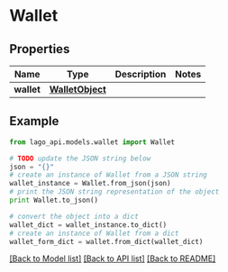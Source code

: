 # Wallet


## Properties

Name | Type | Description | Notes
------------ | ------------- | ------------- | -------------
**wallet** | [**WalletObject**](WalletObject.md) |  | 

## Example

```python
from lago_api.models.wallet import Wallet

# TODO update the JSON string below
json = "{}"
# create an instance of Wallet from a JSON string
wallet_instance = Wallet.from_json(json)
# print the JSON string representation of the object
print Wallet.to_json()

# convert the object into a dict
wallet_dict = wallet_instance.to_dict()
# create an instance of Wallet from a dict
wallet_form_dict = wallet.from_dict(wallet_dict)
```
[[Back to Model list]](../README.md#documentation-for-models) [[Back to API list]](../README.md#documentation-for-api-endpoints) [[Back to README]](../README.md)


